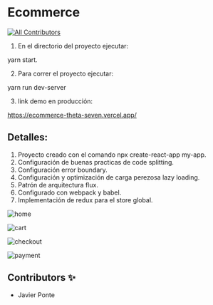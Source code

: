 # Ecommerce

<!-- DOCS-IGNORE:start -->
<!-- ALL-CONTRIBUTORS-BADGE:START - Do not remove or modify this section -->

[![All Contributors](https://img.shields.io/badge/all_contributors-1-orange.svg?style=flat-square)](#contributors-)

<!-- ALL-CONTRIBUTORS-BADGE:END -->
<!-- DOCS-IGNORE:end -->

1. En el directorio del proyecto ejecutar:

yarn start.

2. Para correr el proyecto ejecutar:

yarn run dev-server

3. link demo en producción:  

https://ecommerce-theta-seven.vercel.app/

## Detalles:

1. Proyecto creado con el comando npx create-react-app my-app.
2. Configuración de buenas practicas de code splitting.
3. Configuración error boundary.
4. Configuración y optimización de carga perezosa lazy loading.
5. Patrón de arquitectura flux.
6. Configurado con webpack y babel.
7. Implementación de redux para el store global.

![home](https://i.ibb.co/dGDjH2j/home.jpg)

![cart](https://i.ibb.co/B381k21/cart.jpg)

![checkout](https://i.ibb.co/G7VBKBT/checkout.jpg)

![payment](https://i.ibb.co/mzvZFfk/payment.jpg)





## Contributors ✨

- Javier Ponte

